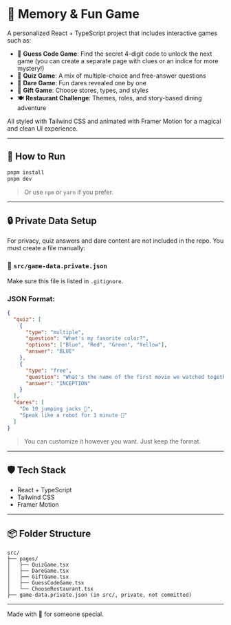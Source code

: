 # 💝 Memory & Fun Game

A personalized React + TypeScript project that includes interactive games such as:

- 🔐 **Guess Code Game**: Find the secret 4-digit code to unlock the next game (you can create a separate page with clues or an indice for more mystery!)
- 🧠 **Quiz Game**: A mix of multiple-choice and free-answer questions
- 🎲 **Dare Game**: Fun dares revealed one by one
- 🎁 **Gift Game**: Choose stores, types, and styles
- 🍽️ **Restaurant Challenge**: Themes, roles, and story-based dining adventure


All styled with Tailwind CSS and animated with Framer Motion for a magical and clean UI experience.

---

## 🚀 How to Run

```bash
pnpm install
pnpm dev
```

> Or use `npm` or `yarn` if you prefer.

---

## 🔒 Private Data Setup

For privacy, quiz answers and dare content are not included in the repo. You must create a file manually:

### 📁 `src/game-data.private.json`

Make sure this file is listed in `.gitignore`.

### JSON Format:

```json
{
  "quiz": [
    {
      "type": "multiple",
      "question": "What's my favorite color?",
      "options": ["Blue", "Red", "Green", "Yellow"],
      "answer": "BLUE"
    },
    {
      "type": "free",
      "question": "What's the name of the first movie we watched together?",
      "answer": "INCEPTION"
    }
  ],
  "dares": [
    "Do 10 jumping jacks 💪",
    "Speak like a robot for 1 minute 🤖"
  ]
}
```

> You can customize it however you want. Just keep the format.

---

## 🛡️ Tech Stack

- React + TypeScript
- Tailwind CSS
- Framer Motion

---

## 📦 Folder Structure

```
src/
├── pages/
│   ├── QuizGame.tsx
│   ├── DareGame.tsx
│   ├── GiftGame.tsx
│   ├── GuessCodeGame.tsx
│   └── ChooseRestaurant.tsx
├── game-data.private.json (in src/, private, not committed)
```

---

Made with 💙 for someone special.
